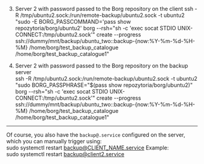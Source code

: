 3. Server 2 with password passed to the Borg repository on the client
ssh -R /tmp/ubuntu2.sock:/run/remote-backup/ubuntu2.sock -t ubuntu2 "sudo -E BORG_PASSCOMMAND='pass show repozytoria/borg/ubuntu2' borg --rsh=\"sh -c 'exec socat STDIO UNIX-CONNECT:/tmp/ubuntu2.sock'\" create --progress ssh://dummy/mnt/backup/ubuntu_two::backup-{now:%Y-%m-%d-%H-%M} /home/borg/test_backup_catalogue /home/borg/test_backup_catalogue1"

4. Server 2 with password passed to the Borg repository on the backup server  
ssh -R /tmp/ubuntu2.sock:/run/remote-backup/ubuntu2.sock -t ubuntu2 "sudo BORG_PASSPHRASE=\"$(pass show repozytoria/borg/ubuntu2)\" borg --rsh=\"sh -c 'exec socat STDIO UNIX-CONNECT:/tmp/ubuntu2.sock'\" create --progress ssh://dummy/mnt/backup/ubuntu_two::backup-{now:%Y-%m-%d-%H-%M} /home/borg/test_backup_catalogue /home/borg/test_backup_catalogue1"


---------------------------------------------------------------------------------------------------------------------------------------------------------------------------------------------------

Of course, you also have the `backup@.service` configured on the server, which you can manually trigger using:  
sudo systemctl restart backup@CLIENT_NAME.service
Example:  
sudo systemctl restart backup@client2.service